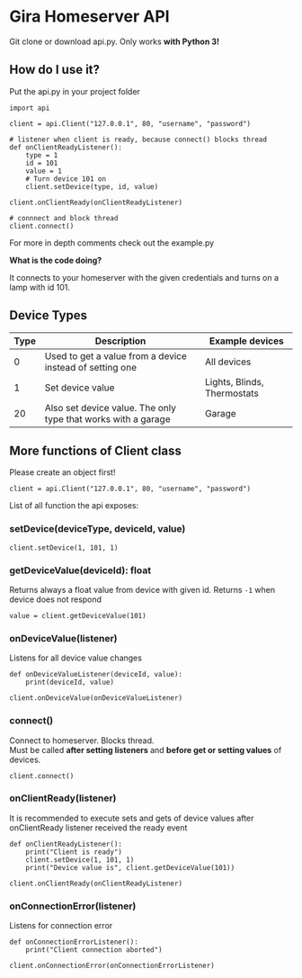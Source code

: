 # Gira Homeserver API

Git clone or download api.py. Only works **with Python 3!**

## How do I use it?

Put the api.py in your project folder

```
import api

client = api.Client("127.0.0.1", 80, "username", "password")

# listener when client is ready, because connect() blocks thread
def onClientReadyListener():
    type = 1
    id = 101
    value = 1
    # Turn device 101 on
    client.setDevice(type, id, value)

client.onClientReady(onClientReadyListener)

# connnect and block thread
client.connect()
```

For more in depth comments check out the example.py

**What is the code doing?**

It connects to your homeserver with the given credentials and turns on a lamp with id 101.

## Device Types


|Type| Description | Example devices|
|----|-------------|----------------|
| 0  | Used to get a value from a device instead of setting one | All devices
| 1  | Set device value | Lights, Blinds, Thermostats
| 20 | Also set device value. The only type that works with a garage | Garage


## More functions of Client class

Please create an object first!
```
client = api.Client("127.0.0.1", 80, "username", "password")
```

List of all function the api exposes:

### setDevice(deviceType, deviceId, value)

```
client.setDevice(1, 101, 1)
```


### getDeviceValue(deviceId): float

Returns always a float value from device with given id. Returns `-1` when device does not respond

```
value = client.getDeviceValue(101)
```


### onDeviceValue(listener)

Listens for all device value changes

```
def onDeviceValueListener(deviceId, value):
    print(deviceId, value)

client.onDeviceValue(onDeviceValueListener)
```


### connect()

Connect to homeserver. Blocks thread.\
Must be called **after setting listeners** and **before get or setting values** of devices.

```
client.connect()
```

### onClientReady(listener)

It is recommended to execute sets and gets of device values after onClientReady listener received the ready event

```
def onClientReadyListener():
    print("Client is ready")
    client.setDevice(1, 101, 1)
    print("Device value is", client.getDeviceValue(101))

client.onClientReady(onClientReadyListener)
```

### onConnectionError(listener)

Listens for connection error

```
def onConnectionErrorListener():
    print("Client connection aborted")

client.onConnectionError(onConnectionErrorListener)
```
